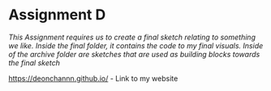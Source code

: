 # Assignment D

_This Assignment requires us to create a final sketch relating to something we like. Inside the final folder, it contains the code to my final visuals. Inside of the archive folder are sketches that are used as building blocks towards the final sketch_

https://deonchannn.github.io/ - Link to my website
